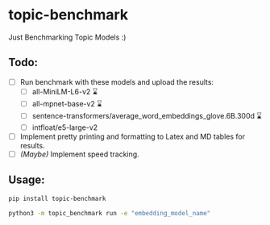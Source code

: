 # topic-benchmark
Just Benchmarking Topic Models :)

## Todo:

 - [ ] Run benchmark with these models and upload the results:
   - [ ] all-MiniLM-L6-v2 ⌛
   - [ ] all-mpnet-base-v2 ⌛
   - [ ] sentence-transformers/average_word_embeddings_glove.6B.300d ⌛
   - [ ] intfloat/e5-large-v2
 - [ ] Implement pretty printing and formatting to Latex and MD tables for results.
 - [ ] _(Maybe)_ Implement speed tracking.

## Usage:

```bash
pip install topic-benchmark

python3 -m topic_benchmark run -e "embedding_model_name"
```
